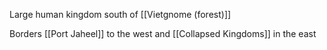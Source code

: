 Large human kingdom south of [[Vietgnome (forest)]]

Borders [[Port Jaheel]] to the west and [[Collapsed Kingdoms]] in the east